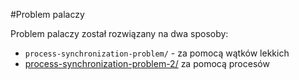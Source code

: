 #Problem palaczy

Problem palaczy został rozwiązany na dwa sposoby:
* `process-synchronization-problem/` - za pomocą wątków lekkich
* [process-synchronization-problem-2/](process-synchronization-problem-2/) za pomocą procesów